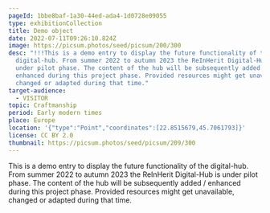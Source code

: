```yaml
---
pageId: 1bbe8baf-1a30-44ed-ada4-1d0728e09055
type: exhibitionCollection
title: Demo object
date: 2022-07-11T09:26:10.824Z
image: https://picsum.photos/seed/picsum/200/300
desc: "!!!This is a demo entry to display the future functionality of the
  digital-hub. From summer 2022 to autumn 2023 the ReInHerit Digital-Hub is
  under pilot phase. The content of the hub will be subsequently added /
  enhanced during this project phase. Provided resources might get unavailable,
  changed or adapted during that time."
target-audience:
  - VISITOR
topic: Craftmanship
period: Early modern times
place: Europe
location: '{"type":"Point","coordinates":[22.8515679,45.7061793]}'
license: CC BY 2.0
thumbnail: https://picsum.photos/seed/picsum/209/300
---
```

This is a demo entry to display the future functionality of the digital-hub. From summer 2022 to autumn 2023 the ReInHerit Digital-Hub is under pilot phase. The content of the hub will be subsequently added / enhanced during this project phase. Provided resources might get unavailable, changed or adapted during that time.